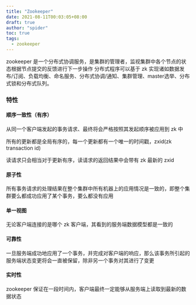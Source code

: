 ```yaml
---
title: "Zookeeper"
date: 2021-08-11T00:03:05+08:00
draft: true
author: "spider"
toc: true
tags:
  - zookeeper
---
```


zookeeper 是一个分布式协调服务，是集群的管理者，监视集群中各个节点的状态根据节点提交的反馈进行下一步操作
分布式程序可以基于 zk 实现诸如数据发布/订阅、负载均衡、命名服务、分布式协调/通知、集群管理、master选举、分布式锁和分布式队列。


### 特性

#### 顺序一致性（有序）
  从同一个客户端发起的事务请求、最终将会严格按照其发起顺序被应用到 zk 中

  所有的更新都是全局有序的，每一个更新都有一个唯一的时间戳，zxid(zk transaction id)

  读请求只会相当对于更新有序，读请求的返回结果中会带有 zk 最新的 zxid

#### 原子性
  所有事务请求的处理结果在整个集群中所有机器上的应用情况是一致的，即整个集群要么都成功应用了某个事务，要么都没有应用

#### 单一视图
  无论客户端连接的是哪个 zk 客户端，其看到的服务端数据模型都是一致的

#### 可靠性
  一旦服务端成功地应用了一个事务，并完成对客户端的响应，那么该事务所引起的服务端状态变更将会一直被保留，除非另一个事务对其进行了变更

#### 实时性
  zookeeper 保证在一段时间内，客户端最终一定能够从服务端上读取到最新的数据状态
